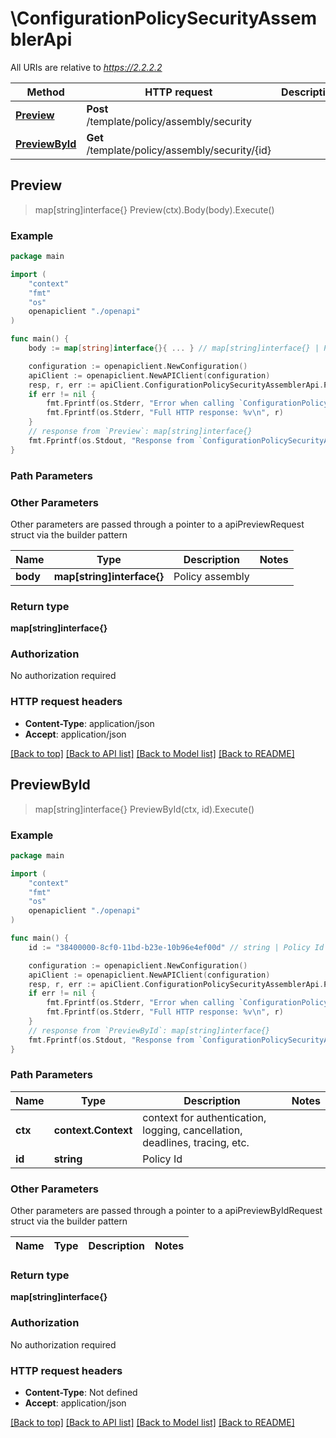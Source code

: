# \ConfigurationPolicySecurityAssemblerApi

All URIs are relative to *https://2.2.2.2*

Method | HTTP request | Description
------------- | ------------- | -------------
[**Preview**](ConfigurationPolicySecurityAssemblerApi.md#Preview) | **Post** /template/policy/assembly/security | 
[**PreviewById**](ConfigurationPolicySecurityAssemblerApi.md#PreviewById) | **Get** /template/policy/assembly/security/{id} | 



## Preview

> map[string]interface{} Preview(ctx).Body(body).Execute()





### Example

```go
package main

import (
    "context"
    "fmt"
    "os"
    openapiclient "./openapi"
)

func main() {
    body := map[string]interface{}{ ... } // map[string]interface{} | Policy assembly (optional)

    configuration := openapiclient.NewConfiguration()
    apiClient := openapiclient.NewAPIClient(configuration)
    resp, r, err := apiClient.ConfigurationPolicySecurityAssemblerApi.Preview(context.Background()).Body(body).Execute()
    if err != nil {
        fmt.Fprintf(os.Stderr, "Error when calling `ConfigurationPolicySecurityAssemblerApi.Preview``: %v\n", err)
        fmt.Fprintf(os.Stderr, "Full HTTP response: %v\n", r)
    }
    // response from `Preview`: map[string]interface{}
    fmt.Fprintf(os.Stdout, "Response from `ConfigurationPolicySecurityAssemblerApi.Preview`: %v\n", resp)
}
```

### Path Parameters



### Other Parameters

Other parameters are passed through a pointer to a apiPreviewRequest struct via the builder pattern


Name | Type | Description  | Notes
------------- | ------------- | ------------- | -------------
 **body** | **map[string]interface{}** | Policy assembly | 

### Return type

**map[string]interface{}**

### Authorization

No authorization required

### HTTP request headers

- **Content-Type**: application/json
- **Accept**: application/json

[[Back to top]](#) [[Back to API list]](../README.md#documentation-for-api-endpoints)
[[Back to Model list]](../README.md#documentation-for-models)
[[Back to README]](../README.md)


## PreviewById

> map[string]interface{} PreviewById(ctx, id).Execute()





### Example

```go
package main

import (
    "context"
    "fmt"
    "os"
    openapiclient "./openapi"
)

func main() {
    id := "38400000-8cf0-11bd-b23e-10b96e4ef00d" // string | Policy Id

    configuration := openapiclient.NewConfiguration()
    apiClient := openapiclient.NewAPIClient(configuration)
    resp, r, err := apiClient.ConfigurationPolicySecurityAssemblerApi.PreviewById(context.Background(), id).Execute()
    if err != nil {
        fmt.Fprintf(os.Stderr, "Error when calling `ConfigurationPolicySecurityAssemblerApi.PreviewById``: %v\n", err)
        fmt.Fprintf(os.Stderr, "Full HTTP response: %v\n", r)
    }
    // response from `PreviewById`: map[string]interface{}
    fmt.Fprintf(os.Stdout, "Response from `ConfigurationPolicySecurityAssemblerApi.PreviewById`: %v\n", resp)
}
```

### Path Parameters


Name | Type | Description  | Notes
------------- | ------------- | ------------- | -------------
**ctx** | **context.Context** | context for authentication, logging, cancellation, deadlines, tracing, etc.
**id** | **string** | Policy Id | 

### Other Parameters

Other parameters are passed through a pointer to a apiPreviewByIdRequest struct via the builder pattern


Name | Type | Description  | Notes
------------- | ------------- | ------------- | -------------


### Return type

**map[string]interface{}**

### Authorization

No authorization required

### HTTP request headers

- **Content-Type**: Not defined
- **Accept**: application/json

[[Back to top]](#) [[Back to API list]](../README.md#documentation-for-api-endpoints)
[[Back to Model list]](../README.md#documentation-for-models)
[[Back to README]](../README.md)

